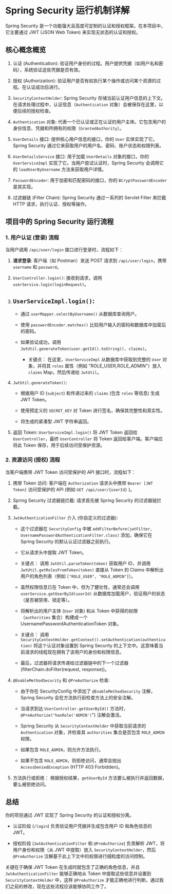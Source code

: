 # Spring Security 运行机制详解
Spring Security 是一个功能强大且高度可定制的认证和授权框架。在本项目中，它主要通过 JWT (JSON Web Token) 来实现无状态的认证和授权。

## 核心概念概览
1. 认证 (Authentication): 验证用户身份的过程。用户提供凭据（如用户名和密码），系统验证这些凭据是否有效。

2. 授权 (Authorization): 验证用户是否有权执行某个操作或访问某个资源的过程。在认证成功后进行。

3. `SecurityContextHolder`: Spring Security 存储当前认证用户信息的上下文。在请求处理过程中，认证信息（`Authentication`
对象）会被保存在这里，以便后续的授权检查。

4. `Authentication` 对象: 代表一个已认证或正在认证的用户主体。它包含用户的身份信息、凭据和所拥有的权限（`GrantedAuthority`）。

5. `UserDetails` 接口: 提供核心用户信息的接口，你的 `User` 实体实现了它。Spring Security 通过它来获取用户的用户名、密码、账户状态和权限列表。

6. `UserDetailsService` 接口: 用于加载 `UserDetails` 对象的接口，你的 `UserServiceImpl` 实现了它。当用户尝试认证时，Spring Security
会调用它的 `loadUserByUsername` 方法来获取用户详情。

7. `PasswordEncoder`: 用于加密和匹配密码的接口，你的 `BCryptPasswordEncoder` 是其实现。

8. 过滤器链 (Filter Chain): Spring Security 通过一系列的 Servlet Filter 来拦截 HTTP 请求，执行认证、授权等操作。

## 项目中的 Spring Security 运行流程

### 1. 用户认证 (登录) 流程
当用户调用 `/api/user/login` 接口进行登录时，流程如下：

1. **请求登录**: 客户端（如 Postman）发送 POST 请求到 `/api/user/login`，携带 `username` 和 `password`。

2. `UserController.login()`: 接收到请求，调用 `userService.login(loginRequest)`。

3. `UserServiceImpl.login()`:
   -
   - 通过 `userMapper.selectByUsername()` 从数据库查询用户。
   
   - 使用 `passwordEncoder.matches()` 比较用户输入的密码和数据库中加密后的密码。
   
   - 如果验证成功，调用 `JwtUtil.generateToken(user.getId().toString(), claims)`。 
     - 关键点： 在这里，`UserServiceImpl` 从数据库中获取到完整的 `User` 对象，并将其 `roles` 属性（例如 "ROLE_USER,ROLE_ADMIN"）放入
     `claims` Map，然后传递给 `JwtUtil`。

4. `JwtUtil.generateToken()`:

   - 根据用户 ID (`subject`) 和传递过来的 `claims` (包含 `roles` 等信息) 生成 JWT Token。
   
   - 使用预定义的 `SECRET_KEY` 对 Token 进行签名，确保其完整性和真实性。
   
   - 将生成的紧凑型 JWT 字符串返回。

5. 返回 Token: `UserServiceImpl.login()` 将 JWT Token 返回给 `UserController`，最终 `UserController` 将 Token 返回给客户端。客户端应将此
Token 保存，用于后续访问受保护资源。

### 2. 资源访问 (授权) 流程
当客户端携带 JWT Token 访问受保护的 API 接口时，流程如下：

1. 携带 Token 访问: 客户端在 `Authorization` 请求头中携带 `Bearer [JWT Token]` 访问受保护的 API (例如 `GET /api/user/{userId}` )。

2. Spring Security 过滤器链拦截: 请求首先被 Spring Security 的过滤器链拦截。

3. `JwtAuthenticationFilter` 介入 (你自定义的过滤器):

   - 这个过滤器在 `SecurityConfig` 中被 `addFilterBefore(jwtFilter, UsernamePasswordAuthenticationFilter.class)` 添加，确保它在
   Spring Security 的默认认证过滤器之前执行。
   
   - 它从请求头中提取 JWT Token。
   
   - 关键点： 调用 `JwtUtil.parseToken(token)` 获取用户 ID，并调用 `JwtUtil.getRolesFromToken(token)` 直接从 Token 的 Claims
   中解析出用户的角色列表（例如 `["ROLE_USER", "ROLE_ADMIN"]`）。
   
   - 虽然权限信息已在 Token 中，但为了健壮性，通常还会调用 `userService.getUserById(userId)` 从数据库加载用户，验证用户的状态（是否被禁用、锁定等）。
   
   - 将解析出的用户主体 (`User` 对象) 和从 Token 中获得的权限（`authorities` 集合）构建成一个 UsernamePasswordAuthenticationToken
   对象。
   
   - 关键点： 调用 `SecurityContextHolder.getContext().setAuthentication(authentication)` 将这个认证对象设置到 Spring Security
   的上下文中。这意味着当前请求的线程现在拥有了该用户的身份和权限信息。
   
   - 最后，过滤器将请求传递给过滤器链中的下一个过滤器 (filterChain.doFilter(request, response))。

4. `@EnableMethodSecurity` 和 `@PreAuthorize` 检查:

   - 由于你在 SecurityConfig 中添加了 `@EnableMethodSecurity` 注解，Spring Security 会在方法执行前检查方法上的安全注解。
   
   - 当请求到达 `UserController.getUserById()` 方法时，`@PreAuthorize("hasRole('ADMIN')`") 注解会激活。
   
   - Spring Security 从 `SecurityContextHolder` 中获取当前请求的 `Authentication` 对象，并检查其 `authorities` 集合是否包含
   `ROLE_ADMIN` 权限。
   
   - 如果包含 `ROLE_ADMIN`，则允许方法执行。

   - 如果不包含 `ROLE_ADMIN`，则拒绝访问，通常会抛出 `AccessDeniedException` (HTTP 403 Forbidden)。

5. 方法执行或拒绝： 根据授权结果，`getUserById` 方法要么被执行并返回数据，要么被拒绝访问。

## 总结
你的项目通过 JWT 实现了 Spring Security 的认证和授权分离。

- 认证阶段 (`/login`) 负责验证用户凭据并生成包含用户 ID 和角色信息的 JWT。

- 授权阶段 (`JwtAuthenticationFilter` 和 `@PreAuthorize`) 负责解析 JWT，将用户身份和权限（从 JWT 中提取）放入
`SecurityContextHolder`，然后 `@PreAuthorize` 注解基于此上下文中的权限进行细粒度的访问控制。

关键在于确保 JWT Token 在生成时就包含了正确的角色信息，并且 `JwtAuthenticationFilter` 能够正确地从 Token 中提取这些信息并设置到
`SecurityContextHolder` 中，这样 `@PreAuthorize` 才能正确地进行判断。通过我们之前的修改，现在这些流程应该能够协同工作了。